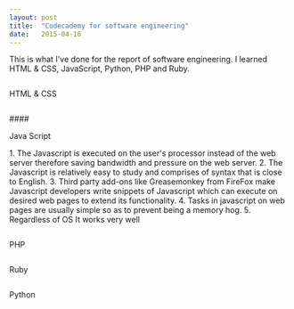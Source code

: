 ```yaml
---
layout: post
title:  "Codecademy for software engineering"
date:   2015-04-16
---
```


<p class="intro"><span class="dropcap">T</span>his is what I've done for the report of software engineering. 
I learned HTML & CSS, JavaScript, Python, PHP and Ruby.

<p><img src="http://i.imgur.com/RrAPjGv.png?1" alt=""></p>
<p class="intro"><span class="dropcap">H</span>TML & CSS</p>
<p><img src="http://i.imgur.com/QIgQOow.png" alt=""></p>
#### <p class="intro"><span class="dropcap">J</span>ava Script</p>
1. The Javascript is executed on the user's processor instead of the web server therefore saving bandwidth and pressure on the web server.
2. The Javascript is relatively easy to study and comprises of syntax that is close to English.
3. Third party add-ons like Greasemonkey from FireFox make Javascript developers write snippets of Javascript which can execute on desired web pages to extend its functionality.
4. Tasks in javascript on web pages are usually simple so as to prevent being a memory hog.
5. Regardless of OS It works very well
<p><img src="http://i.imgur.com/LisHtUB.png" alt=""></p>
<p class="intro"><span class="dropcap">P</span>HP</p>
<p><img src="http://i.imgur.com/IzFFRvf.png" alt=""></p>
<p class="intro"><span class="dropcap">R</span>uby</p>
<p><img src="http://i.imgur.com/drJgqY5.png" alt=""></p>
<p class="intro"><span class="dropcap">P</span>ython</p>
<p><img src="http://i.imgur.com/dVzq5kn.png" alt=""></p>

